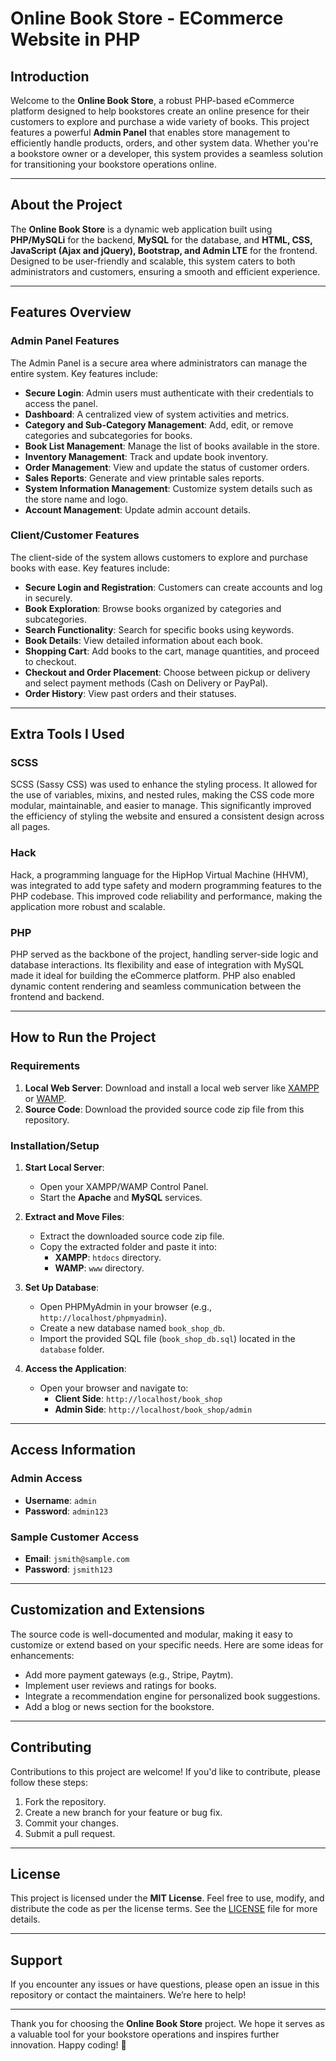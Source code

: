 # Online Book Store - ECommerce Website in PHP

## Introduction  
Welcome to the **Online Book Store**, a robust PHP-based eCommerce platform designed to help bookstores create an online presence for their customers to explore and purchase a wide variety of books. This project features a powerful **Admin Panel** that enables store management to efficiently handle products, orders, and other system data. Whether you're a bookstore owner or a developer, this system provides a seamless solution for transitioning your bookstore operations online.

---

## About the Project  
The **Online Book Store** is a dynamic web application built using **PHP/MySQLi** for the backend, **MySQL** for the database, and **HTML, CSS, JavaScript (Ajax and jQuery), Bootstrap, and Admin LTE** for the frontend. Designed to be user-friendly and scalable, this system caters to both administrators and customers, ensuring a smooth and efficient experience.

---

## Features Overview  

### **Admin Panel Features**  
The Admin Panel is a secure area where administrators can manage the entire system. Key features include:  
- **Secure Login**: Admin users must authenticate with their credentials to access the panel.  
- **Dashboard**: A centralized view of system activities and metrics.  
- **Category and Sub-Category Management**: Add, edit, or remove categories and subcategories for books.  
- **Book List Management**: Manage the list of books available in the store.  
- **Inventory Management**: Track and update book inventory.  
- **Order Management**: View and update the status of customer orders.  
- **Sales Reports**: Generate and view printable sales reports.  
- **System Information Management**: Customize system details such as the store name and logo.  
- **Account Management**: Update admin account details.  

### **Client/Customer Features**  
The client-side of the system allows customers to explore and purchase books with ease. Key features include:  
- **Secure Login and Registration**: Customers can create accounts and log in securely.  
- **Book Exploration**: Browse books organized by categories and subcategories.  
- **Search Functionality**: Search for specific books using keywords.  
- **Book Details**: View detailed information about each book.  
- **Shopping Cart**: Add books to the cart, manage quantities, and proceed to checkout.  
- **Checkout and Order Placement**: Choose between pickup or delivery and select payment methods (Cash on Delivery or PayPal).  
- **Order History**: View past orders and their statuses.  

---

## Extra Tools I Used  

### **SCSS**  
SCSS (Sassy CSS) was used to enhance the styling process. It allowed for the use of variables, mixins, and nested rules, making the CSS code more modular, maintainable, and easier to manage. This significantly improved the efficiency of styling the website and ensured a consistent design across all pages.  

### **Hack**  
Hack, a programming language for the HipHop Virtual Machine (HHVM), was integrated to add type safety and modern programming features to the PHP codebase. This improved code reliability and performance, making the application more robust and scalable.  

### **PHP**  
PHP served as the backbone of the project, handling server-side logic and database interactions. Its flexibility and ease of integration with MySQL made it ideal for building the eCommerce platform. PHP also enabled dynamic content rendering and seamless communication between the frontend and backend.  

---

## How to Run the Project  

### **Requirements**  
1. **Local Web Server**: Download and install a local web server like [XAMPP](https://www.apachefriends.org/index.html) or [WAMP](https://www.wampserver.com/en/).  
2. **Source Code**: Download the provided source code zip file from this repository.  

### **Installation/Setup**  
1. **Start Local Server**:  
   - Open your XAMPP/WAMP Control Panel.  
   - Start the **Apache** and **MySQL** services.  

2. **Extract and Move Files**:  
   - Extract the downloaded source code zip file.  
   - Copy the extracted folder and paste it into:  
     - **XAMPP**: `htdocs` directory.  
     - **WAMP**: `www` directory.  

3. **Set Up Database**:  
   - Open PHPMyAdmin in your browser (e.g., `http://localhost/phpmyadmin`).  
   - Create a new database named `book_shop_db`.  
   - Import the provided SQL file (`book_shop_db.sql`) located in the `database` folder.  

4. **Access the Application**:  
   - Open your browser and navigate to:  
     - **Client Side**: `http://localhost/book_shop`  
     - **Admin Side**: `http://localhost/book_shop/admin`  

---

## Access Information  

### **Admin Access**  
- **Username**: `admin`  
- **Password**: `admin123`  

### **Sample Customer Access**  
- **Email**: `jsmith@sample.com`  
- **Password**: `jsmith123`  

---

## Customization and Extensions  
The source code is well-documented and modular, making it easy to customize or extend based on your specific needs. Here are some ideas for enhancements:  
- Add more payment gateways (e.g., Stripe, Paytm).  
- Implement user reviews and ratings for books.  
- Integrate a recommendation engine for personalized book suggestions.  
- Add a blog or news section for the bookstore.  

---

## Contributing  
Contributions to this project are welcome! If you'd like to contribute, please follow these steps:  
1. Fork the repository.  
2. Create a new branch for your feature or bug fix.  
3. Commit your changes.  
4. Submit a pull request.  

---

## License  
This project is licensed under the **MIT License**. Feel free to use, modify, and distribute the code as per the license terms. See the [LICENSE](LICENSE) file for more details.  

---

## Support  
If you encounter any issues or have questions, please open an issue in this repository or contact the maintainers. We’re here to help!  

---

Thank you for choosing the **Online Book Store** project. We hope it serves as a valuable tool for your bookstore operations and inspires further innovation. Happy coding! 🚀
